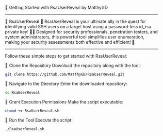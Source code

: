 🚀 Getting Started with RsaUserReveal by MatthyGD

------------------------------------------------------------------------------------------------------------------------------------------------------------

🌟 RsaUserReveal 🌟
RsaUserReveal is your ultimate ally in the quest for identifying valid SSH users on a target host using a password-less id_rsa private key! 🔑✨ Designed for security professionals, penetration testers, and system administrators, this powerful tool simplifies user enumeration, making your security assessments both effective and efficient! 🚀

------------------------------------------------------------------------------------------------------------------------------------------------------------

Follow these simple steps to get started with RsaUserReveal:

🔴 Clone the Repository
Download the repository along with the tool:

```bash
git clone https://github.com/MatthyGD/RsaUserReveal.git
```

🔴 Navigate to the Directory
Enter the downloaded repository:

```bash
cd RsaUserReveal
```

🔴 Grant Execution Permissions
Make the script executable:

```bash
chmod +x RsaUserReveal.sh
```

🔴 Run the Tool
Execute the script:

```bash
./RsaUserReveal.sh
```
